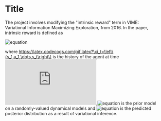 # Title
The project involves modifying the "intrinsic reward" term in VIME: Variational Information Maximizing Exploration, from 2016. In the paper, intrinsic reward is defined as

![equation](https://latex.codecogs.com/gif.latex?r'(s_t,a_t,s_{t&plus;1})=r(s_t,a_t,s_{t&plus;1})&plus;\eta&space;D_{KL}\left[p\left(\theta|\xi_t,a_t,s_{t&plus;1}&space;\right&space;)||p\left(\theta|\xi_t&space;\right&space;)&space;\right&space;])

where https://latex.codecogs.com/gif.latex?\xi_t=\left\{s_1,a_1,\dots,s_t\right\} is the history of the agent at time ![equation](https://latex.codecogs.com/gif.latex?t),![equation](https://latex.codecogs.com/gif.latex?p\left(\theta|\xi_t&space;\right&space;)) is the prior model on a randomly-valued dynamical models and
![equation](https://latex.codecogs.com/gif.latex?p\left(\theta|\xi_t,a_t,s_{t&plus;1}&space;\right&space;))
is the predicted posterior distribution as a result of variational inference.


